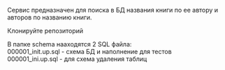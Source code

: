 Сервис предназначен для поиска в БД названия книги по ее автору и авторов
по названию книги.

Клонируйте репозиторий

В папке schema нааходятся 2 SQL файла:\
000001_init.up.sql - схема БД и наполнение для тестов\
000001_ini.up.sql - для схема удаления таблиц